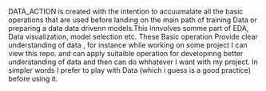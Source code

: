 DATA_ACTION is created with the intention to accuumalate all the basic operations that are used before landing on the main path of training Data 
or preparing a data data drivenn models.This innvolves somme part of EDA, Data visualization, model selection etc. These Basic operation Provide 
clear understanding of data , for instance while working on some project I can view this repo. and can apply suitaible operation for developinng 
better understanding of data and then can do whhatever I want with my project. 
In simpler words I prefer to play with Data (which i guess is a good practice) before using it.

